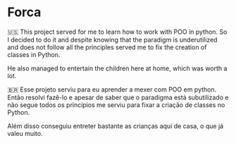 # Forca

:us: This project served for me to learn how to work with POO in python. So I decided to do it and despite knowing that the paradigm is underutilized and does not follow all the principles served me to fix the creation of classes in Python.

He also managed to entertain the children here at home, which was worth a lot.

:brazil: Esse projeto serviu para eu aprender a mexer com POO em python. Então resolvi fazê-lo e apesar de saber que o paradigma está subutilizado e não segue todos os princípios me serviu para fixar a criação de classes no Python.

Além disso conseguiu entreter bastante as crianças aqui de casa, o que já valeu muito.
